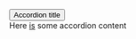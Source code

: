 <section class="au-accordion">
  <button href="#accordion-default" class="au-accordion__title js-au-accordion" aria-controls="accordion-default" aria-expanded="true" onclick="return AU.accordion.Toggle( this )">Accordion title</button>

  <div class="au-accordion__body" id="accordion-default">
    <div class="au-accordion__body-wrapper">
      Here <a href="#url">is</a> some accordion content
    </div>
  </div>
</section>
